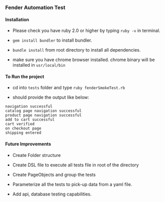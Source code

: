 ### Fender Automation Test

#### Installation

* Please check you have ruby 2.0 or higher by typing `ruby -v` in terminal.

* `gem install bundler` to install bundler.

* `bundle install` from root directory to install all dependencies.

* make sure you have chrome browser installed. chrome binary will be installed in `usr/local/bin`


#### To Run the project

* cd into `tests` folder and type `ruby fenderSmokeTest.rb`

* should provide the output like below:

```
navigation successful
catalog page navigation successful
product page navigation successful
add to cart successful
cart verified
on checkout page
shipping entered

```

#### Future Improvements

* Create Folder structure

* Create DSL file to execute all tests file in root of the directory

* Create PageObjects and group the tests

* Parameterize all the tests to pick-up data from a yaml file.

* Add api, database testing capabilities.
